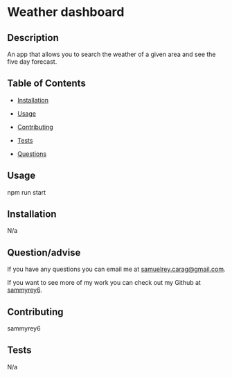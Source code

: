 # Weather dashboard

## Description

An app that allows you to search the weather of a given area and see the five day forecast.

## Table of Contents
- [Installation](#Installation)

- [Usage](#Usage)
- [Contributing](#Contributing)
- [Tests](#Tests)
- [Questions](#Question/advise)


## Usage
npm run start


## Installation

N/a


## Question/advise
If you have any questions you can email me at samuelrey.carag@gmail.com.

If you want to see more of my work you can check out my Github at [sammyrey6](https://github.com/sammyrey6).


## Contributing

sammyrey6
## Tests

N/a


